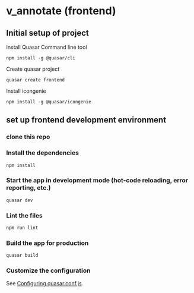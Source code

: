 # v_annotate (frontend)
## Initial setup of project
Install Quasar Command line tool

`npm install -g @quasar/cli`

Create quasar project

`quasar create frontend`

Install icongenie

`npm install -g @quasar/icongenie`


## set up frontend development environment

### clone this repo

### Install the dependencies
```bash
npm install
```

### Start the app in development mode (hot-code reloading, error reporting, etc.)
```bash
quasar dev
```

### Lint the files
```bash
npm run lint
```

### Build the app for production
```bash
quasar build
```

### Customize the configuration
See [Configuring quasar.conf.js](https://v1.quasar.dev/quasar-cli/quasar-conf-js).
